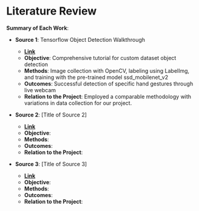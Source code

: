 # Literature Review

**Summary of Each Work**:

- **Source 1**: Tensorflow Object Detection Walkthrough 

  - **[Link](https://github.com/nicknochnack/TFODCourse)**
  - **Objective**: Comprehensive tutorial for custom dataset object detection
  - **Methods**: Image collection with OpenCV, labeling using LabelImg, and training with the pre-trained model ssd_mobilenet_v2
  - **Outcomes**: Successful detection of specific hand gestures through live webcam
  - **Relation to the Project**: Employed a comparable methodology with variations in data collection for our project.

- **Source 2**: [Title of Source 2]

  - **[Link]()**
  - **Objective**:
  - **Methods**:
  - **Outcomes**:
  - **Relation to the Project**:

- **Source 3**: [Title of Source 3]

  - **[Link]()**
  - **Objective**:
  - **Methods**:
  - **Outcomes**:
  - **Relation to the Project**:

